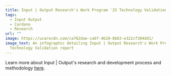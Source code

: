 ```yaml
---
title: Input | Output Research's Work Program '25 Technology Validation infographic
tags:
  - Input Output
  - Cardano
  - Research
url: ""
image: https://ucarecdn.com/ca762dae-ca6f-4628-8b83-e322cf304dd1/
image_text: An infographic detailing Input | Output Research's Work Program '25
  Technology Validation report
---
```


Learn more about Input | Output's research and development process and methodology [here](https://iohk.io/en/blog/posts/2025/08/26/from-idea-to-implementation-a-look-into-input-output-s-research-and-development/).
